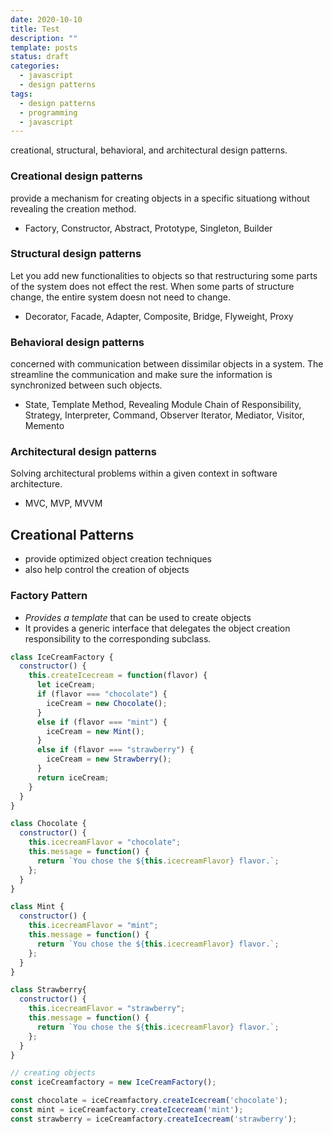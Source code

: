 ```yaml
---
date: 2020-10-10
title: Test
description: ""
template: posts
status: draft
categories:
  - javascript
  - design patterns
tags:
  - design patterns
  - programming
  - javascript
---
```


creational, structural, behavioral, and architectural design patterns. 

### Creational design patterns

provide a mechanism for creating objects in a specific situationg without revealing the creation method.

- Factory, Constructor, Abstract, Prototype, Singleton, Builder

### Structural design patterns

Let you add new functionalities to objects so that restructuring some parts of the system does not effect the rest. When some parts of structure change, the entire system doesn not need to change.

- Decorator, Facade, Adapter, Composite, Bridge, Flyweight, Proxy

### Behavioral design patterns

concerned with communication between dissimilar objects in a system. The streamline the communication and make sure the information is synchronized between such objects.

- State, Template Method, Revealing Module Chain of Responsibility, Strategy, Interpreter, Command, Observer Iterator, Mediator, Visitor, Memento

### Architectural design patterns

Solving architectural problems within a given context in software architecture.

- MVC, MVP, MVVM

## Creational Patterns

- provide optimized object creation techniques
- also help control the creation of objects

### Factory Pattern

- *Provides a template* that can be used to create objects
- It provides a generic interface that delegates the object creation responsibility to the corresponding subclass.

```javascript
class IceCreamFactory {
  constructor() {
    this.createIcecream = function(flavor) {
      let iceCream;
      if (flavor === "chocolate") {
        iceCream = new Chocolate();
      }
      else if (flavor === "mint") {
        iceCream = new Mint();
      }
      else if (flavor === "strawberry") {
        iceCream = new Strawberry();
      }
      return iceCream;
    }
  }
}

class Chocolate {
  constructor() {
    this.icecreamFlavor = "chocolate";
    this.message = function() {
      return `You chose the ${this.icecreamFlavor} flavor.`;
    };
  }
}

class Mint {
  constructor() {
    this.icecreamFlavor = "mint";
    this.message = function() {
      return `You chose the ${this.icecreamFlavor} flavor.`;
    };
  }
}

class Strawberry{
  constructor() {
    this.icecreamFlavor = "strawberry";
    this.message = function() {
      return `You chose the ${this.icecreamFlavor} flavor.`;
    };
  }
}

// creating objects
const iceCreamfactory = new IceCreamFactory();

const chocolate = iceCreamfactory.createIcecream('chocolate');
const mint = iceCreamfactory.createIcecream('mint');
const strawberry = iceCreamfactory.createIcecream('strawberry');
```

 